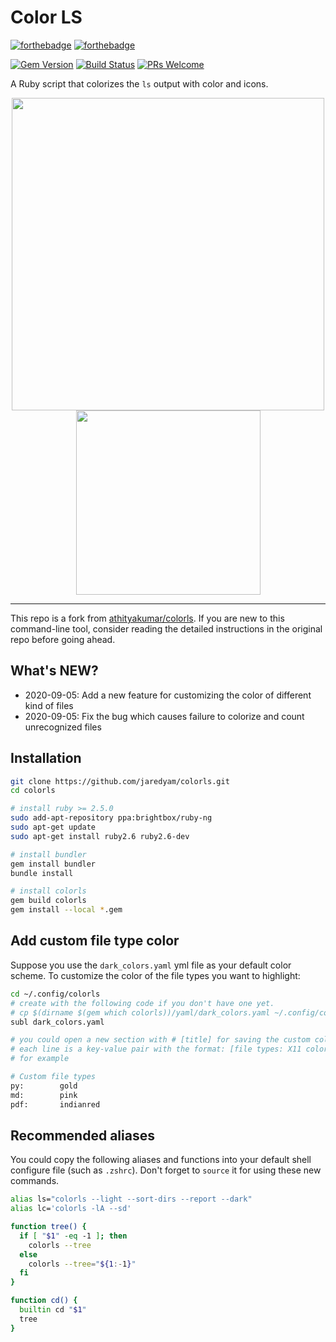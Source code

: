 # Color LS

[![forthebadge](http://forthebadge.com/images/badges/made-with-ruby.svg)](http://forthebadge.com)
[![forthebadge](http://forthebadge.com/images/badges/built-with-love.svg)](http://forthebadge.com)

[![Gem Version](https://badge.fury.io/rb/colorls.svg)](https://badge.fury.io/rb/colorls)
[![Build Status](https://travis-ci.org/athityakumar/colorls.svg?branch=master)](https://travis-ci.org/athityakumar/colorls)
[![PRs Welcome](https://img.shields.io/badge/PRs-welcome-brightgreen.svg?style=shields)](http://makeapullrequest.com)

A Ruby script that colorizes the `ls` output with color and icons.

<p float="left" align="center">
    <img src="https://user-images.githubusercontent.com/50312506/92303657-aed61a80-efa9-11ea-882e-67fe6fd6c700.png" width="500" />
    <img src="https://user-images.githubusercontent.com/50312506/92303748-7125c180-efaa-11ea-8c3d-6186a307c2d1.png" width="295" />
</p>

---

 This repo is a fork from [athityakumar/colorls](https://github.com/athityakumar/colorls). If you are new to this command-line tool, consider reading the detailed instructions in the original repo before going ahead.

## What's NEW?

- 2020-09-05: Add a new feature for customizing the color of different kind of files
- 2020-09-05: Fix the bug which causes failure to colorize and count unrecognized files

## Installation

```bash
git clone https://github.com/jaredyam/colorls.git
cd colorls

# install ruby >= 2.5.0
sudo add-apt-repository ppa:brightbox/ruby-ng
sudo apt-get update
sudo apt-get install ruby2.6 ruby2.6-dev

# install bundler
gem install bundler
bundle install

# install colorls
gem build colorls
gem install --local *.gem
```

## Add custom file type color

Suppose you use the `dark_colors.yaml` yml file as your default color scheme. To customize the color of the file types you want to highlight:

```bash
cd ~/.config/colorls
# create with the following code if you don't have one yet.
# cp $(dirname $(gem which colorls))/yaml/dark_colors.yaml ~/.config/colorls/dark_colors.yaml`
subl dark_colors.yaml

# you could open a new section with # [title] for saving the custom color assignment.
# each line is a key-value pair with the format: [file types: X11 color code]
# for example

# Custom file types
py:        gold
md:        pink
pdf:       indianred

```
## Recommended aliases

You could copy the following aliases and functions into your default shell configure file (such as `.zshrc`). Don't forget to `source` it for using these new commands.

```bash
alias ls="colorls --light --sort-dirs --report --dark"
alias lc='colorls -lA --sd'

function tree() {
  if [ "$1" -eq -1 ]; then
    colorls --tree
  else
    colorls --tree="${1:-1}"
  fi
}

function cd() {
  builtin cd "$1"
  tree
}
```

